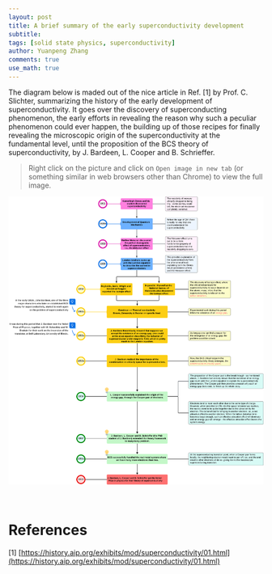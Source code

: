 ```yaml
---
layout: post
title: A brief summary of the early superconductivity development
subtitle:
tags: [solid state physics, superconductivity]
author: Yuanpeng Zhang
comments: true
use_math: true
---
```


<style>
    .faq-container {
        margin: 0 auto;
    }
    .faq-question {
        margin-bottom: 10px;
        font-weight: bold;
        cursor: pointer;
    }
    .faq-answer {
        display: none;
        margin-bottom: 20px;
    }
    .callout {
        background-color: #e8f4fd; /* Light blue background */
        border-left: 5px solid #007BFF; /* Blue accent on the left */
        box-shadow: 0 2px 5px rgba(0,0,0,0.1); /* Subtle shadow for depth */
        font-family: Arial, sans-serif; /* Ensuring the font is consistent */
    }
    .multiline-span {
        display: block; /* or display: inline-block; */
    }
</style>

The diagram below is maded out of the nice article in Ref. [1] by Prof. C. Slichter, summarizing the history of the early development of superconductivity. It goes over the discovery of superconducting phenomenon, the early efforts in revealing the reason why such a peculiar phenomenon could ever happen, the building up of those recipes for finally revealing the microscopic origin of the superconductivity at the fundamental level, until the proposition of the BCS theory of superconductivity, by J. Bardeen, L. Cooper and B. Schrieffer.

> Right click on the picture and click on `Open image in new tab` (or something similar in web browsers other than Chrome) to view the full image.

<p align='center'>
<img src="/assets/img/posts/Superconductivity_Development.svg"
   style="border:none;"
   width="1000"
   alt="spcd_dev"
   title="spcd_dev" />
</p>

<br>

References
===

[1] [https://history.aip.org/exhibits/mod/superconductivity/01.html](https://history.aip.org/exhibits/mod/superconductivity/01.html)